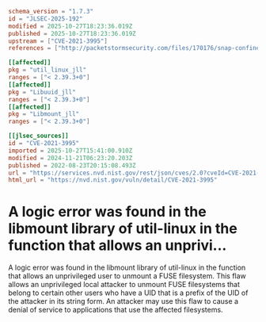 ```toml
schema_version = "1.7.3"
id = "JLSEC-2025-192"
modified = 2025-10-27T18:23:36.019Z
published = 2025-10-27T18:23:36.019Z
upstream = ["CVE-2021-3995"]
references = ["http://packetstormsecurity.com/files/170176/snap-confine-must_mkdir_and_open_with_perms-Race-Condition.html", "http://seclists.org/fulldisclosure/2022/Dec/4", "http://www.openwall.com/lists/oss-security/2022/11/30/2", "https://bugzilla.redhat.com/show_bug.cgi?id=2024631https://access.redhat.com/security/cve/CVE-2021-3995", "https://github.com/util-linux/util-linux/commit/57202f5713afa2af20ffbb6ab5331481d0396f8d", "https://mirrors.edge.kernel.org/pub/linux/utils/util-linux/v2.37/v2.37.3-ReleaseNotes", "https://security.gentoo.org/glsa/202401-08", "https://security.netapp.com/advisory/ntap-20221209-0002/", "https://www.openwall.com/lists/oss-security/2022/01/24/2", "http://packetstormsecurity.com/files/170176/snap-confine-must_mkdir_and_open_with_perms-Race-Condition.html", "http://seclists.org/fulldisclosure/2022/Dec/4", "http://www.openwall.com/lists/oss-security/2022/11/30/2", "https://bugzilla.redhat.com/show_bug.cgi?id=2024631https://access.redhat.com/security/cve/CVE-2021-3995", "https://github.com/util-linux/util-linux/commit/57202f5713afa2af20ffbb6ab5331481d0396f8d", "https://mirrors.edge.kernel.org/pub/linux/utils/util-linux/v2.37/v2.37.3-ReleaseNotes", "https://security.gentoo.org/glsa/202401-08", "https://security.netapp.com/advisory/ntap-20221209-0002/", "https://www.openwall.com/lists/oss-security/2022/01/24/2"]

[[affected]]
pkg = "util_linux_jll"
ranges = ["< 2.39.3+0"]
[[affected]]
pkg = "Libuuid_jll"
ranges = ["< 2.39.3+0"]
[[affected]]
pkg = "Libmount_jll"
ranges = ["< 2.39.3+0"]

[[jlsec_sources]]
id = "CVE-2021-3995"
imported = 2025-10-27T15:41:00.910Z
modified = 2024-11-21T06:23:20.203Z
published = 2022-08-23T20:15:08.493Z
url = "https://services.nvd.nist.gov/rest/json/cves/2.0?cveId=CVE-2021-3995"
html_url = "https://nvd.nist.gov/vuln/detail/CVE-2021-3995"
```

# A logic error was found in the libmount library of util-linux in the function that allows an unprivi...

A logic error was found in the libmount library of util-linux in the function that allows an unprivileged user to unmount a FUSE filesystem. This flaw allows an unprivileged local attacker to unmount FUSE filesystems that belong to certain other users who have a UID that is a prefix of the UID of the attacker in its string form. An attacker may use this flaw to cause a denial of service to applications that use the affected filesystems.

